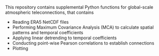 This repository contains supplemental Python functions for global-scale atmospheric teleconnections, that contains
- Reading ERA5 NetCDF files
- Performing Maximum Covariance Analysis (MCA) to calculate spatial patterns and temporal coefficients
- Applying linear detrending to temporal coefficients
- Conducting point-wise Pearson correlations to establish connections
- Plotting
  
